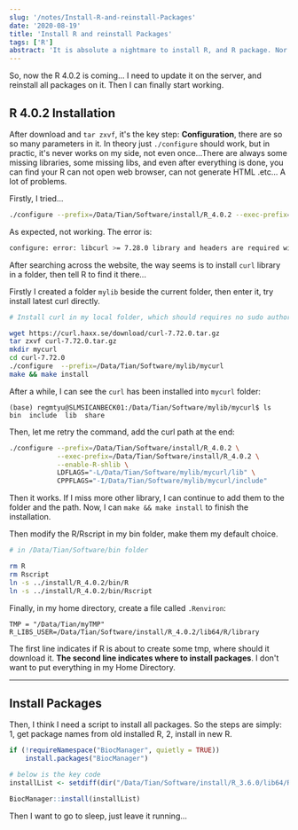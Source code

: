 ```yaml
---
slug: '/notes/Install-R-and-reinstall-Packages'
date: '2020-08-19'
title: 'Install R and reinstall Packages'
tags: ['R']
abstract: 'It is absolute a nightmare to install R, and R package. Nor to say in this world there are some packages as horrible as my ChAMP... Every year basically I need to install a newer version R, and reinstall packages...'
---
```


So, now the R 4.0.2 is coming... I need to update it on the server, and reinstall all packages on it. Then I can finally start working.

## R 4.0.2 Installation

After download and `tar zxvf`, it's the key step: **Configuration**, there are so so many parameters in it. In theory just `./configure` should work, but in practic, it's never works on my side, not even once...There are always some missing libraries, some missing libs, and even after everything is done, you can find your R can not open web browser, can not generate HTML .etc... A lot of problems.

Firstly, I tried...

```bash
./configure --prefix=/Data/Tian/Software/install/R_4.0.2 --exec-prefix=/Data/Tian/Software/install/R_4.0.2 --enable-R-shlib
```

As expected, not working. The error is:
```bash
configure: error: libcurl >= 7.28.0 library and headers are required with support for https
```

After searching across the website, the way seems is to install `curl` library in a folder, then tell R to find it there...

Firstly I created a folder `mylib` beside the current folder, then enter it, try install latest curl directly.

```bash
# Install curl in my local folder, which should requires no sudo authority

wget https://curl.haxx.se/download/curl-7.72.0.tar.gz
tar zxvf curl-7.72.0.tar.gz
mkdir mycurl
cd curl-7.72.0
./configure  --prefix=/Data/Tian/Software/mylib/mycurl
make && make install
```

After a while, I can see the `curl` has been installed into `mycurl` folder:
```
(base) regmtyu@SLMSICANBECK01:/Data/Tian/Software/mylib/mycurl$ ls
bin  include  lib  share
```

Then, let me retry the command, add the curl path at the end:

```bash
./configure --prefix=/Data/Tian/Software/install/R_4.0.2 \
            --exec-prefix=/Data/Tian/Software/install/R_4.0.2 \
            --enable-R-shlib \
            LDFLAGS="-L/Data/Tian/Software/mylib/mycurl/lib" \
            CPPFLAGS="-I/Data/Tian/Software/mylib/mycurl/include"
```

Then it works. If I miss more other library, I can continue to add them to the folder and the path. Now, I can `make && make install` to finish the installation.

Then modify the R/Rscript in my bin folder, make them my default choice.
```bash
# in /Data/Tian/Software/bin folder

rm R
rm Rscript
ln -s ../install/R_4.0.2/bin/R
ln -s ../install/R_4.0.2/bin/Rscript
```

Finally, in my home directory, create a file called `.Renviron`:
```
TMP = "/Data/Tian/myTMP"
R_LIBS_USER=/Data/Tian/Software/install/R_4.0.2/lib64/R/library
```

The first line indicates if R is about to create some tmp, where should it download it. **The second line indicates where to install packages**. I don't want to put everything in my Home Directory.

---

## Install Packages

Then, I think I need a script to install all packages. So the steps are simply: 1, get package names from old installed R, 2, install in new R.

```R
if (!requireNamespace("BiocManager", quietly = TRUE))
    install.packages("BiocManager")

# below is the key code
installList <- setdiff(dir("/Data/Tian/Software/install/R_3.6.0/lib64/R/library"), dir("/Data/Tian/Software/install/R_4.0.2//lib64/R/library"))

BiocManager::install(installList)
```

Then I want to go to sleep, just leave it running...